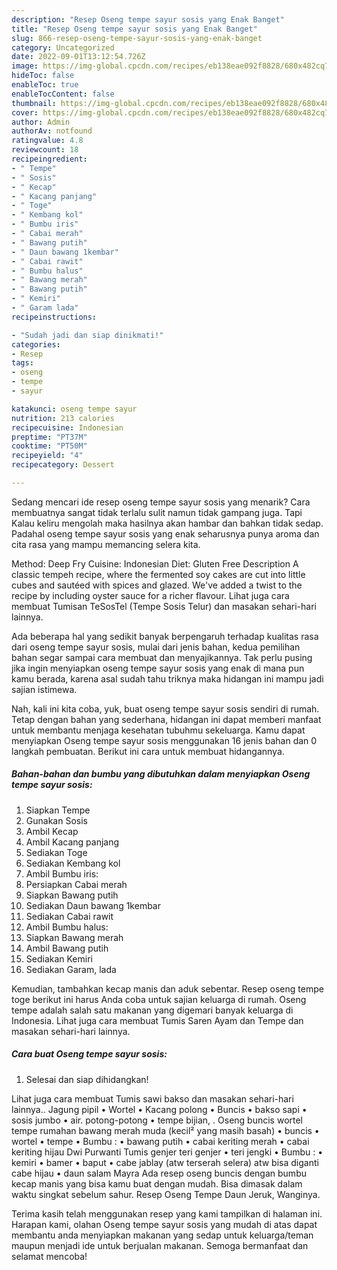 ```yaml
---
description: "Resep Oseng tempe sayur sosis yang Enak Banget"
title: "Resep Oseng tempe sayur sosis yang Enak Banget"
slug: 866-resep-oseng-tempe-sayur-sosis-yang-enak-banget
category: Uncategorized
date: 2022-09-01T13:12:54.726Z
image: https://img-global.cpcdn.com/recipes/eb138eae092f8828/680x482cq70/oseng-tempe-sayur-sosis-foto-resep-utama.jpg
hideToc: false
enableToc: true
enableTocContent: false
thumbnail: https://img-global.cpcdn.com/recipes/eb138eae092f8828/680x482cq70/oseng-tempe-sayur-sosis-foto-resep-utama.jpg
cover: https://img-global.cpcdn.com/recipes/eb138eae092f8828/680x482cq70/oseng-tempe-sayur-sosis-foto-resep-utama.jpg
author: Admin
authorAv: notfound
ratingvalue: 4.8
reviewcount: 18
recipeingredient:
- " Tempe"
- " Sosis"
- " Kecap"
- " Kacang panjang"
- " Toge"
- " Kembang kol"
- " Bumbu iris"
- " Cabai merah"
- " Bawang putih"
- " Daun bawang 1kembar"
- " Cabai rawit"
- " Bumbu halus"
- " Bawang merah"
- " Bawang putih"
- " Kemiri"
- " Garam lada"
recipeinstructions:

- "Sudah jadi dan siap dinikmati!"
categories:
- Resep
tags:
- oseng
- tempe
- sayur

katakunci: oseng tempe sayur 
nutrition: 213 calories
recipecuisine: Indonesian
preptime: "PT37M"
cooktime: "PT50M"
recipeyield: "4"
recipecategory: Dessert

---
```



Sedang mencari ide resep oseng tempe sayur sosis yang menarik? Cara membuatnya sangat tidak terlalu sulit namun tidak gampang juga. Tapi Kalau keliru mengolah maka hasilnya akan hambar dan bahkan tidak sedap. Padahal oseng tempe sayur sosis yang enak seharusnya punya aroma dan cita rasa yang mampu memancing selera kita.


Method: Deep Fry Cuisine: Indonesian Diet: Gluten Free Description A classic tempeh recipe, where the fermented soy cakes are cut into little cubes and sautéed with spices and glazed. We&#39;ve added a twist to the recipe by including oyster sauce for a richer flavour. Lihat juga cara membuat Tumisan TeSosTel (Tempe Sosis Telur) dan masakan sehari-hari lainnya.

Ada beberapa hal yang sedikit banyak berpengaruh terhadap kualitas rasa dari oseng tempe sayur sosis, mulai dari jenis bahan, kedua pemilihan bahan segar sampai cara membuat dan menyajikannya. Tak perlu pusing jika ingin menyiapkan oseng tempe sayur sosis yang enak di mana pun kamu berada, karena asal sudah tahu triknya maka hidangan ini mampu jadi sajian istimewa.


Nah, kali ini kita coba, yuk, buat oseng tempe sayur sosis sendiri di rumah. Tetap dengan bahan yang sederhana, hidangan ini dapat memberi manfaat untuk membantu menjaga kesehatan tubuhmu sekeluarga. Kamu dapat menyiapkan Oseng tempe sayur sosis menggunakan 16 jenis bahan dan 0 langkah pembuatan. Berikut ini cara untuk membuat hidangannya.

<!--inarticleads1-->

##### Bahan-bahan dan bumbu yang dibutuhkan dalam menyiapkan Oseng tempe sayur sosis:

1. Siapkan  Tempe
1. Gunakan  Sosis
1. Ambil  Kecap
1. Ambil  Kacang panjang
1. Sediakan  Toge
1. Sediakan  Kembang kol
1. Ambil  Bumbu iris:
1. Persiapkan  Cabai merah
1. Siapkan  Bawang putih
1. Sediakan  Daun bawang 1kembar
1. Sediakan  Cabai rawit
1. Ambil  Bumbu halus:
1. Siapkan  Bawang merah
1. Ambil  Bawang putih
1. Sediakan  Kemiri
1. Sediakan  Garam, lada


Kemudian, tambahkan kecap manis dan aduk sebentar. Resep oseng tempe toge berikut ini harus Anda coba untuk sajian keluarga di rumah. Oseng tempe adalah salah satu makanan yang digemari banyak keluarga di Indonesia. Lihat juga cara membuat Tumis Saren Ayam dan Tempe dan masakan sehari-hari lainnya. 

<!--inarticleads2-->

##### Cara buat Oseng tempe sayur sosis:


1. Selesai dan siap dihidangkan!

Lihat juga cara membuat Tumis sawi bakso dan masakan sehari-hari lainnya.. Jagung pipil • Wortel • Kacang polong • Buncis • bakso sapi • sosis jumbo • air. potong-potong • tempe bijian, . Oseng buncis wortel tempe rumahan bawang merah muda (kecil² yang masih basah) • buncis • wortel • tempe • Bumbu : • bawang putih • cabai keriting merah • cabai keriting hijau Dwi Purwanti Tumis genjer teri genjer • teri jengki • Bumbu : • kemiri • bamer • baput • cabe jablay (atw terserah selera) atw bisa diganti cabe hijau • daun salam Mayra Ada resep oseng buncis dengan bumbu kecap manis yang bisa kamu buat dengan mudah. Bisa dimasak dalam waktu singkat sebelum sahur. Resep Oseng Tempe Daun Jeruk, Wanginya. 

Terima kasih telah menggunakan resep yang kami tampilkan di halaman ini. Harapan kami, olahan Oseng tempe sayur sosis yang mudah di atas dapat membantu anda menyiapkan makanan yang sedap untuk keluarga/teman maupun menjadi ide untuk berjualan makanan. Semoga bermanfaat dan selamat mencoba!
